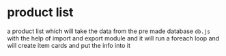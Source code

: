 # product list 
a product list which will take the data from the pre made database `db.js` with the help of import and export module and it will run a foreach loop and will create item cards and put the info into it
